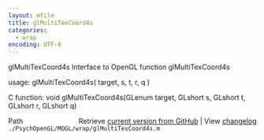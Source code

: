 ```yaml
---
layout: mfile
title: glMultiTexCoord4s
categories:
  - wrap
encoding: UTF-8
---
```


glMultiTexCoord4s  Interface to OpenGL function glMultiTexCoord4s  

usage:  glMultiTexCoord4s( target, s, t, r, q )  

C function:  void glMultiTexCoord4s(GLenum target, GLshort s, GLshort t, GLshort r, GLshort q)  


<div class="code_header" style="text-align:right;">
  <span style="float:left;">Path&nbsp;&nbsp;</span> <span class="counter">Retrieve <a href=
  "https://raw.github.com/Psychtoolbox-3/Psychtoolbox-3/beta/./PsychOpenGL/MOGL/wrap/glMultiTexCoord4s.m">current version from GitHub</a> | View <a href=
  "https://github.com/Psychtoolbox-3/Psychtoolbox-3/commits/beta/./PsychOpenGL/MOGL/wrap/glMultiTexCoord4s.m">changelog</a></span>
</div>
<div class="code">
  <code>./PsychOpenGL/MOGL/wrap/glMultiTexCoord4s.m</code>
</div>
